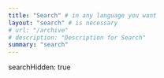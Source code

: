 ```yaml
---
title: "Search" # in any language you want
layout: "search" # is necessary
# url: "/archive"
# description: "Description for Search"
summary: "search"
---
```

searchHidden: true